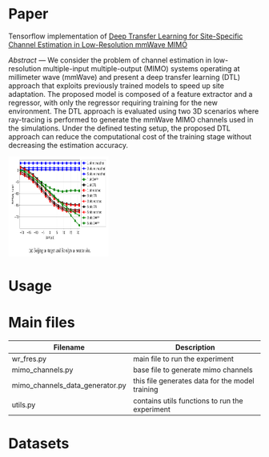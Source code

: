 # Paper

Tensorflow implementation of [Deep Transfer Learning for Site-Specific Channel
Estimation in Low-Resolution mmWave MIMO](https://ieeexplore.ieee.org/document/9388873)

*Abstract* — We consider the problem of channel estimation in
low-resolution multiple-input multiple-output (MIMO) systems
operating at millimeter wave (mmWave) and present a deep
transfer learning (DTL) approach that exploits previously trained
models to speed up site adaptation. The proposed model is
composed of a feature extractor and a regressor, with only the
regressor requiring training for the new environment. The DTL
approach is evaluated using two 3D scenarios where ray-tracing
is performed to generate the mmWave MIMO channels used in
the simulations. Under the defined testing setup, the proposed
DTL approach can reduce the computational cost of the training
stage without decreasing the estimation accuracy.

<img src="img/sample.png" width="200" height="200">

# Usage

# Main files

Filename   | Description
--------- | ------
wr_fres.py | main file to run the experiment
mimo_channels.py | base file to generate mimo channels
mimo_channels_data_generator.py | this file generates data for the model training
utils.py | contains utils functions to run the experiment

# Datasets
